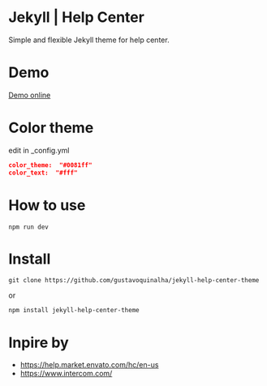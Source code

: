 # Jekyll | Help Center
Simple and flexible Jekyll theme for help center.

# Demo
[Demo online](https://gustavoquinalha.github.io/jekyll-help-center-theme/)

# Color theme
edit in _config.yml
```json
color_theme:  "#0081ff"
color_text:  "#fff"
```

# How to use
```
npm run dev
```

# Install
```
git clone https://github.com/gustavoquinalha/jekyll-help-center-theme
```
or
```
npm install jekyll-help-center-theme
```

# Inpire by
- https://help.market.envato.com/hc/en-us
- https://www.intercom.com/
